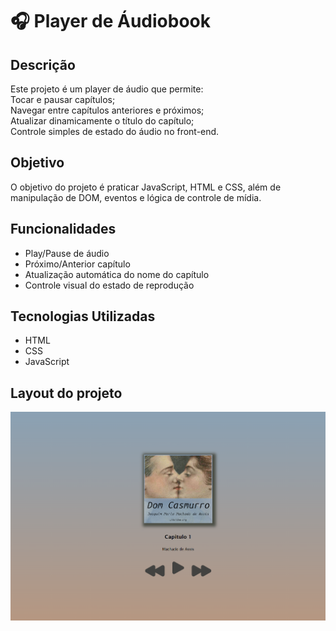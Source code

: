 # 🎧 Player de Áudiobook
## Descrição
<p>
  Este projeto é um player de áudio que permite: <br>  
  Tocar e pausar capítulos;  <br>
  Navegar entre capítulos anteriores e próximos; <br> 
  Atualizar dinamicamente o título do capítulo; <br> 
  Controle simples de estado do áudio no front-end.<br>
</p>

## Objetivo
O objetivo do projeto é praticar JavaScript, HTML e CSS, além de manipulação de DOM, eventos e lógica de controle de mídia.

## Funcionalidades

* Play/Pause de áudio
* Próximo/Anterior capítulo
* Atualização automática do nome do capítulo
* Controle visual do estado de reprodução

## Tecnologias Utilizadas

* HTML
* CSS
* JavaScript

## Layout do projeto
<p align="center">
  <img src="assets/img/layout_projeto.png" alt="Layout do projeto" width="600">
</p>
